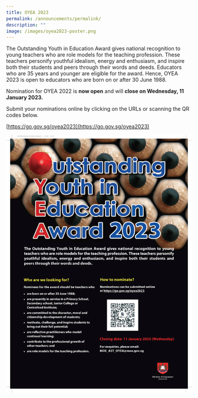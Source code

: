 ```yaml
---
title: OYEA 2023
permalink: /announcements/permalink/
description: ""
image: /images/oyea2023-poster.png
---
```

    
The Outstanding Youth in Education Award gives national recognition to young teachers who are role models for the teaching profession. These teachers personify youthful idealism, energy and enthusiasm, and inspire both their students and peers through their words and deeds. Educators who are 35 years and younger are eligible for the award. Hence, OYEA 2023 is open to educators who are born on or after 30 June 1988.

Nomination for OYEA 2022 is **now open** and will **close on Wednesday, 11 January 2023.**  

Submit your nominations online by clicking on the URLs or scanning the QR codes below.

[https://go.gov.sg/oyea2023](https://go.gov.sg/oyea2023)

![](/images/oyea2023-poster.png)